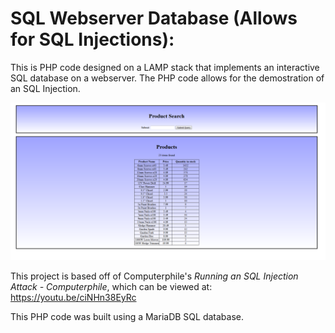 # SQL Webserver Database (Allows for SQL Injections):

This is PHP code designed on a LAMP stack that implements an interactive SQL database on a webserver.
The PHP code allows for the demostration of an SQL Injection.

![Web Application](database.PNG)

This project is based off of Computerphile's *Running an SQL Injection Attack - Computerphile*, which can be viewed at: https://youtu.be/ciNHn38EyRc

This PHP code was built using a MariaDB SQL database.
